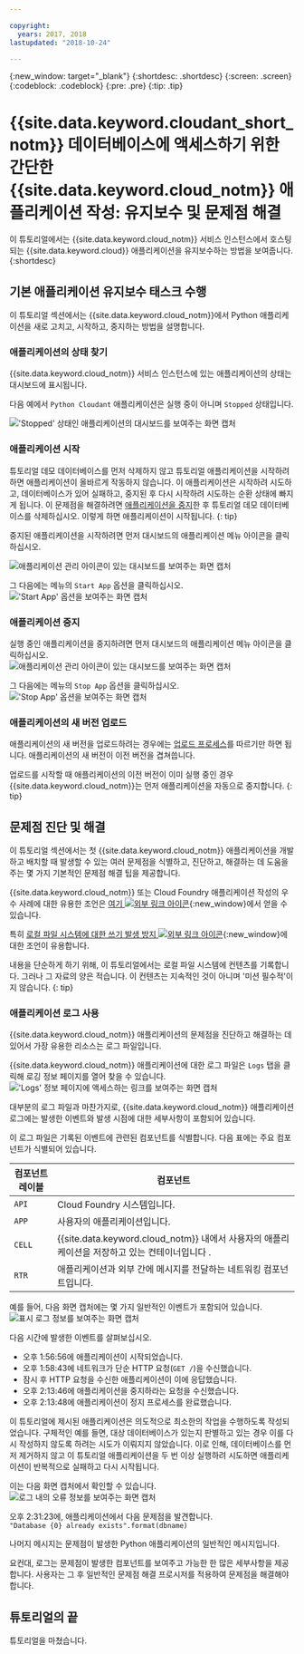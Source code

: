 ```yaml
---

copyright:
  years: 2017, 2018
lastupdated: "2018-10-24"

---
```


{:new_window: target="_blank"}
{:shortdesc: .shortdesc}
{:screen: .screen}
{:codeblock: .codeblock}
{:pre: .pre}
{:tip: .tip}

<!-- Acrolinx: 2017-01-11 -->

# {{site.data.keyword.cloudant_short_notm}} 데이터베이스에 액세스하기 위한 간단한 {{site.data.keyword.cloud_notm}} 애플리케이션 작성: 유지보수 및 문제점 해결

이 튜토리얼에서는 {{site.data.keyword.cloud_notm}} 서비스 인스턴스에서 호스팅되는 {{site.data.keyword.cloud}} 애플리케이션을 유지보수하는 방법을 보여줍니다.
{:shortdesc}

<div id="maintenance"></div>

## 기본 애플리케이션 유지보수 태스크 수행

이 튜토리얼 섹션에서는 {{site.data.keyword.cloud_notm}}에서 Python 애플리케이션을 새로 고치고, 시작하고, 중지하는 방법을 설명합니다.

### 애플리케이션의 상태 찾기

{{site.data.keyword.cloud_notm}} 서비스 인스턴스에 있는 애플리케이션의 상태는 대시보드에 표시됩니다.

다음 예에서 `Python Cloudant` 애플리케이션은 실행 중이 아니며
`Stopped` 상태입니다. 

!['Stopped' 상태인 애플리케이션의 대시보드를 보여주는 화면 캡처](images/img0037.png)

### 애플리케이션 시작

튜토리얼 데모 데이터베이스를 먼저 삭제하지 않고 튜토리얼 애플리케이션을 시작하려 하면 애플리케이션이 올바르게 작동하지 않습니다. 이 애플리케이션은 시작하려 시도하고, 데이터베이스가 있어 실패하고, 중지된 후 다시 시작하려 시도하는 순환 상태에 빠지게 됩니다. 이 문제점을 해결하려면 [애플리케이션을 중지](#stopping-your-application)한 후 튜토리얼 데모 데이터베이스를 삭제하십시오. 이렇게 하면 애플리케이션이 시작됩니다.
{: tip}
    
중지된 애플리케이션을 시작하려면 먼저 대시보드의 애플리케이션 메뉴 아이콘을 클릭하십시오.

![애플리케이션 관리 아이콘이 있는 대시보드를 보여주는 화면 캡처](images/img0038.png)

그 다음에는 메뉴의 `Start App` 옵션을 클릭하십시오.<br/>
!['Start App' 옵션을 보여주는 화면 캡처](images/img0039.png)

### 애플리케이션 중지

실행 중인 애플리케이션을 중지하려면 먼저 대시보드의 애플리케이션 메뉴 아이콘을 클릭하십시오.<br/>
![애플리케이션 관리 아이콘이 있는 대시보드를 보여주는 화면 캡처](images/img0038.png)

그 다음에는 메뉴의 `Stop App` 옵션을 클릭하십시오.<br/>
!['Stop App' 옵션을 보여주는 화면 캡처](images/img0041.png)

<div id="troubleshooting"></div>

### 애플리케이션의 새 버전 업로드

애플리케이션의 새 버전을 업로드하려는 경우에는 [업로드 프로세스](create_bmxapp_upload.html)를 따르기만 하면 됩니다.
애플리케이션의 새 버전이 이전 버전을 겹쳐씁니다.

업로드를 시작할 때 애플리케이션의 이전 버전이 이미 실행 중인 경우 {{site.data.keyword.cloud_notm}}는 먼저 애플리케이션을 자동으로 중지합니다.
{: tip}

## 문제점 진단 및 해결

이 튜토리얼 섹션에서는 첫 {{site.data.keyword.cloud_notm}} 애플리케이션을 개발하고 배치할 때 발생할 수 있는 여러 문제점을 식별하고, 진단하고, 해결하는 데 도움을 주는 몇 가지 기본적인 문제점 해결 팁을 제공합니다.

{{site.data.keyword.cloud_notm}} 또는 Cloud Foundry 애플리케이션 작성의 우수 사례에 대한 유용한 조언은
[여기 ![외부 링크 아이콘](../images/launch-glyph.svg "외부 링크 아이콘")](https://docs.cloudfoundry.org/devguide/deploy-apps/prepare-to-deploy.html){:new_window}에서 얻을 수 있습니다.

특히 [로컬 파일 시스템에 대한 쓰기 발생 방지 ![외부 링크 아이콘](../images/launch-glyph.svg "외부 링크 아이콘")](https://docs.cloudfoundry.org/devguide/deploy-apps/prepare-to-deploy.html#filesystem){:new_window}에
대한 조언이 유용합니다.

내용을 단순하게 하기 위해, 이 튜토리얼에서는 로컬 파일 시스템에 컨텐츠를 기록합니다. 그러나 그 자료의 양은 적습니다. 이 컨텐츠는 지속적인 것이 아니며 '미션 필수적'이지 않습니다.
{: tip}

### 애플리케이션 로그 사용

{{site.data.keyword.cloud_notm}} 애플리케이션의 문제점을 진단하고 해결하는 데 있어서 가장 유용한 리소스는 로그 파일입니다.

{{site.data.keyword.cloud_notm}} 애플리케이션에 대한 로그 파일은 `Logs` 탭을 클릭해 로깅 정보 페이지를 열어 찾을 수 있습니다. <br/>
!['Logs' 정보 페이지에 액세스하는 링크를 보여주는 화면 캡처](images/img0042.png)

대부분의 로그 파일과 마찬가지로, {{site.data.keyword.cloud_notm}} 애플리케이션 로그에는 발생한 이벤트와 발생 시점에 대한 세부사항이 포함되어 있습니다.

이 로그 파일은 기록된 이벤트에 관련된 컴포넌트를 식별합니다.
다음 표에는 주요 컴포넌트가 식별되어 있습니다.

컴포넌트 레이블 |컴포넌트
----------------|----------
`API`           |Cloud Foundry 시스템입니다.
`APP`           |사용자의 애플리케이션입니다.
`CELL`          |{{site.data.keyword.cloud_notm}} 내에서 사용자의 애플리케이션을 저장하고 있는 컨테이너입니다 .
`RTR`           |애플리케이션과 외부 간에 메시지를 전달하는 네트워킹 컴포넌트입니다.

예를 들어, 다음 화면 캡처에는 몇 가지 일반적인 이벤트가 포함되어 있습니다.<br/>
![표시 로그 정보를 보여주는 화면 캡처](images/img0043.png)

다음 시간에 발생한 이벤트를 살펴보십시오.

-   오후 1:56:56에 애플리케이션이 시작되었습니다.
-   오후 1:58:43에 네트워크가 단순 HTTP 요청(`GET /`)을 수신했습니다.
-   잠시 후 HTTP 요청을 수신한 애플리케이션이 이에 응답했습니다.
-   오후 2:13:46에 애플리케이션을 중지하라는 요청을 수신했습니다.
-   오후 2:13:48에 애플리케이션이 정지 프로세스를 완료했습니다.

이 튜토리얼에 제시된 애플리케이션은 의도적으로 최소한의 작업을 수행하도록 작성되었습니다.
구체적인 예를 들면, 대상 데이터베이스가 있는지 판별하고 있는 경우 이를 다시 작성하지 않도록 하려는
시도가 이뤄지지 않았습니다.
이로 인해, 데이터베이스를 먼저 제거하지 않고 이 튜토리얼 애플리케이션을
두 번 이상 실행하려 시도하면 애플리케이션이 반복적으로 실패하고 다시 시작됩니다.

이는 다음 화면 캡처에서 확인할 수 있습니다.<br/>
![로그 내의 오류 정보를 보여주는 화면 캡처](images/img0044.png)

오후 2:31:23에, 애플리케이션에서 다음 문제점을 발견합니다.<br/>
`"Database {0} already exists".format(dbname)`

나머지 메시지는 문제점이 발생한 Python 애플리케이션의 일반적인 메시지입니다.

요컨대, 로그는 문제점이 발생한 컴포넌트를 보여주고 가능한 한 많은 세부사항을 제공합니다.
사용자는 그 후 일반적인 문제점 해결 프로시저를 적용하여 문제점을 해결해야 합니다.

## 튜토리얼의 끝

튜토리얼을 마쳤습니다.
